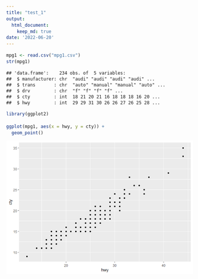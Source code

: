 ```yaml
---
title: "test_1"
output:
  html_document:
    keep_md: true
date: '2022-06-20'
---
```





```r
mpg1 <- read.csv("mpg1.csv")
str(mpg1)
```

```
## 'data.frame':	234 obs. of  5 variables:
##  $ manufacturer: chr  "audi" "audi" "audi" "audi" ...
##  $ trans       : chr  "auto" "manual" "manual" "auto" ...
##  $ drv         : chr  "f" "f" "f" "f" ...
##  $ cty         : int  18 21 20 21 16 18 18 18 16 20 ...
##  $ hwy         : int  29 29 31 30 26 26 27 26 25 28 ...
```


```r
library(ggplot2)

ggplot(mpg1, aes(x = hwy, y = cty)) +
  geom_point()
```

![](../images/test_1/unnamed-chunk-2-1.png)


